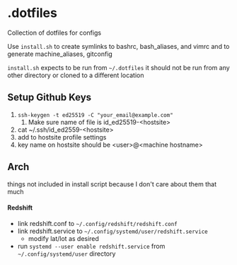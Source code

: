 # .dotfiles

Collection of dotfiles for configs

Use `install.sh` to create symlinks to bashrc, bash_aliases, and vimrc and to generate machine_aliases, gitconfig

`install.sh` expects to be run from `~/.dotfiles` it should not be run from any other directory or cloned to a different location

## Setup Github Keys

1. `ssh-keygen -t ed25519 -C "your_email@example.com"`
    1. Make sure name of file is id_ed25519-\<hostsite\>
1. cat ~/.ssh/id_ed2559-\<hostsite\>
1. add to hostsite profile settings
1. key name on hostsite should be \<user\>@\<machine hostname\>

## Arch

things not included in install script because I don't care about them that much

#### Redshift

- link redshift.conf to `~/.config/redshift/redshift.conf`
- link redshift.service to `~/.config/systemd/user/redshift.service`
    - modify lat/lot as desired
- run `systemd --user enable redshift.service` from `~/.config/systemd/user` directory
